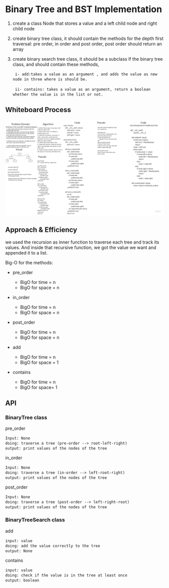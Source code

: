 # Binary Tree and BST Implementation 

1. create a class Node that stores a value and a left child node and right child node
2. create binary tree class, it should contain the methods for the depth first traversal: pre order, in order and post order, post order should return an array
3. create binary search tree class, it should be a subclass lf the binary tree class, and should contain these methods, 

        i- add:takes a value as an argument , and adds the value as new node in three where is should be.

        ii- contains: takes a value as an argument, return a boolean whether the value is in the list or not. 


## Whiteboard Process
![whiteboard](../data_structures_and_algorithms/assessts/Tree.jpg)



## Approach & Efficiency
we used the recursion as inner function to traverse each tree and track its values. And inside that recursive function, we got the value we want and appended it to a list.

Big-O for the methods:

- pre_order 
    - BigO for time = n 
    - BigO for space = n  

- in_order
    - BigO for time = n 
    - BigO for space = n   

- post_order
    - BigO for time = n 
    - BigO for space = n 
    
- add
    - BigO for time = n  
    - BigO for space = 1 

- contains
    - BigO for time = n 
    - BigO for space= 1



## API

### BinaryTree class

pre_order

    Input: None
    doing: traverse a tree (pre-order --> root-left-right)
    output: print values of the nodes of the tree

in_order

    Input: None
    doing: traverse a tree (in-order --> left-root-right)
    output: print values of the nodes of the tree


post_order

    Input: None
    doing: traverse a tree (post-order --> left-right-root)
    output: print values of the nodes of the tree

### BinaryTreeSearch class

add

    input: value
    doing: add the value correctly to the tree
    output: None

contains
   
    input: value
    doing: check if the value is in the tree at least once
    output: boolean 